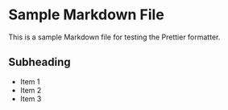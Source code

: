 # Sample Markdown File

This is a sample Markdown file for testing the Prettier formatter.

## Subheading
- Item 1
- Item 2
- Item 3